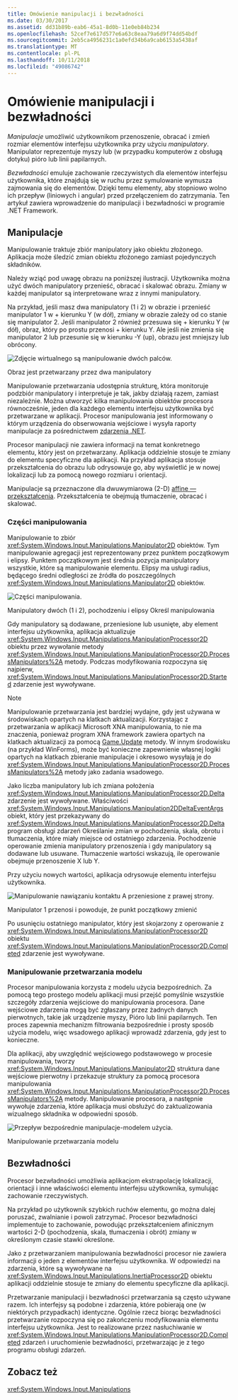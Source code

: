 ```yaml
---
title: Omówienie manipulacji i bezwładności
ms.date: 03/30/2017
ms.assetid: dd31b89b-eab6-45a1-8d0b-11e0eb84b234
ms.openlocfilehash: 52cef7e617d577e6a63c8eaa79a6d9f74dd54bdf
ms.sourcegitcommit: 2eb5ca4956231c1a0efd34b6a9cab6153a5438af
ms.translationtype: MT
ms.contentlocale: pl-PL
ms.lasthandoff: 10/11/2018
ms.locfileid: "49086742"
---
```

# <a name="manipulations-and-inertia-overview"></a>Omówienie manipulacji i bezwładności
*Manipulacje* umożliwić użytkownikom przenoszenie, obracać i zmień rozmiar elementów interfejsu użytkownika przy użyciu *manipulatory*. Manipulator reprezentuje myszy lub (w przypadku komputerów z obsługą dotyku) pióro lub linii papilarnych.  
  
 *Bezwładności* emuluje zachowanie rzeczywistych dla elementów interfejsu użytkownika, które znajdują się w ruchu przez symulowanie wymusza zajmowania się do elementów. Dzięki temu elementy, aby stopniowo wolno ich przepływ (liniowych i angular) przed przełączeniem do zatrzymania. Ten artykuł zawiera wprowadzenie do manipulacji i bezwładności w programie .NET Framework.  
  
## <a name="manipulations"></a>Manipulacje  
 Manipulowanie traktuje zbiór manipulatory jako obiektu złożonego. Aplikacja może śledzić zmian obiektu złożonego zamiast pojedynczych składników.  
  
 Należy wziąć pod uwagę obrazu na poniższej ilustracji. Użytkownika można użyć dwóch manipulatory przenieść, obracać i skalować obrazu. Zmiany w każdej manipulator są interpretowane wraz z innymi manipulatory.  
  
 Na przykład, jeśli masz dwa manipulatory (1 i 2) w obrazie i przenieść manipulator 1 w + kierunku Y (w dół), zmiany w obrazie zależy od co stanie się manipulator 2. Jeśli manipulator 2 również przesuwa się + kierunku Y (w dół), obraz, który po prostu przenosi + kierunku Y. Ale jeśli nie zmienia się manipulator 2 lub przesunie się w kierunku -Y (up), obrazu jest mniejszy lub obrócony.  
  
 ![Zdjęcie wirtualnego są manipulowanie dwóch palców. ](../../../docs/framework/common-client-technologies/media/manipulation-resize.png "Manipulation_Resize")  
  
 Obraz jest przetwarzany przez dwa manipulatory  
  
 Manipulowanie przetwarzania udostępnia strukturę, która monitoruje podzbiór manipulatory i interpretuje je tak, jakby działają razem, zamiast niezależnie. Można utworzyć kilka manipulowania obiektów procesora równocześnie, jeden dla każdego elementu interfejsu użytkownika być przetwarzane w aplikacji. Procesor manipulowania jest informowany o którym urządzenia do obserwowania wejściowe i wysyła raporty manipulacje za pośrednictwem [zdarzenia .NET](../../../docs/standard/events/index.md).  
  
 Procesor manipulacji nie zawiera informacji na temat konkretnego elementu, który jest on przetwarzany. Aplikacja oddzielnie stosuje te zmiany do elementu specyficzne dla aplikacji. Na przykład aplikacja stosuje przekształcenia do obrazu lub odrysowuje go, aby wyświetlić je w nowej lokalizacji lub za pomocą nowego rozmiaru i orientacji.  
  
 Manipulacje są przeznaczone dla dwuwymiarowa (2-D) [affine — przekształcenia](/windows/desktop/gdiplus/-gdiplus-transformations-use). Przekształcenia te obejmują tłumaczenie, obracać i skalować.  
  
### <a name="parts-of-a-manipulation"></a>Części manipulowania  
 Manipulowanie to zbiór <xref:System.Windows.Input.Manipulations.Manipulator2D> obiektów. Tym manipulowanie agregacji jest reprezentowany przez punktem początkowym i elipsy. Punktem początkowym jest średnia pozycja manipulatory wszystkie, które są manipulowanie elementu. Elipsy ma usługi radius, będącego średni odległości ze źródła do poszczególnych <xref:System.Windows.Input.Manipulations.Manipulator2D> obiektów.  
  
 ![Części manipulowania. ](../../../docs/framework/common-client-technologies/media/manipulation-definition.png "Manipulation_Definition")  
  
 Manipulatory dwóch (1 i 2), pochodzeniu i elipsy Określ manipulowania  
  
 Gdy manipulatory są dodawane, przeniesione lub usunięte, aby element interfejsu użytkownika, aplikacja aktualizuje <xref:System.Windows.Input.Manipulations.ManipulationProcessor2D> obiektu przez wywołanie metody <xref:System.Windows.Input.Manipulations.ManipulationProcessor2D.ProcessManipulators%2A> metody. Podczas modyfikowania rozpoczyna się najpierw, <xref:System.Windows.Input.Manipulations.ManipulationProcessor2D.Started> zdarzenie jest wywoływane.  
  
> [!NOTE]
> Manipulowanie przetwarzania jest bardziej wydajne, gdy jest używana w środowiskach opartych na klatkach aktualizacji. Korzystając z przetwarzania w aplikacji Microsoft XNA manipulowania, to nie ma znaczenia, ponieważ program XNA framework zawiera opartych na klatkach aktualizacji za pomocą [Game.Update](/previous-versions/windows/xna/bb199616%28v%3dxnagamestudio.41%29) metody. W innym środowisku (na przykład WinForms), może być konieczne zapewnienie własnej logiki opartych na klatkach zbieranie manipulacje i okresowo wysyłają je do <xref:System.Windows.Input.Manipulations.ManipulationProcessor2D.ProcessManipulators%2A> metody jako zadania wsadowego.  
  
 Jako liczba manipulatory lub ich zmiana położenia <xref:System.Windows.Input.Manipulations.ManipulationProcessor2D.Delta> zdarzenie jest wywoływane. Właściwości <xref:System.Windows.Input.Manipulations.Manipulation2DDeltaEventArgs> obiekt, który jest przekazywany do <xref:System.Windows.Input.Manipulations.ManipulationProcessor2D.Delta> program obsługi zdarzeń Określanie zmian w pochodzenia, skala, obrotu i tłumaczenia, które miały miejsce od ostatniego zdarzenia. Pochodzenie operowanie zmienia manipulatory przenoszenia i gdy manipulatory są dodawane lub usuwane. Tłumaczenie wartości wskazują, ile operowanie obejmuje przenoszenie X lub Y.  
  
 Przy użyciu nowych wartości, aplikacja odrysowuje elementu interfejsu użytkownika.  
  
 ![Manipulowanie nawiązaniu kontaktu A przeniesione z prawej strony. ](../../../docs/framework/common-client-technologies/media/manipulation-changed.png "Manipulation_Changed")  
  
 Manipulator 1 przenosi i powoduje, że punkt początkowy zmienić  
  
 Po usunięciu ostatniego manipulator, który jest skojarzony z operowanie z <xref:System.Windows.Input.Manipulations.ManipulationProcessor2D> obiektu <xref:System.Windows.Input.Manipulations.ManipulationProcessor2D.Completed> zdarzenie jest wywoływane.  
  
### <a name="the-manipulation-processing-model"></a>Manipulowanie przetwarzania modelu  
 Procesor manipulowania korzysta z modelu użycia bezpośrednich. Za pomocą tego prostego modelu aplikacji musi przejść pomyślnie wszystkie szczegóły zdarzenia wejściowe do manipulowania procesora. Dane wejściowe zdarzenia mogą być zgłaszany przez żadnych danych pierwotnych, takie jak urządzenie myszy, Pióro lub linii papilarnych. Ten proces zapewnia mechanizm filtrowania bezpośrednie i prosty sposób użycia modelu, więc wsadowego aplikacji wprowadź zdarzenia, gdy jest to konieczne.  
  
 Dla aplikacji, aby uwzględnić wejściowego podstawowego w procesie manipulowania, tworzy <xref:System.Windows.Input.Manipulations.Manipulator2D> struktura dane wejściowe pierwotny i przekazuje struktury za pomocą procesora manipulowania <xref:System.Windows.Input.Manipulations.ManipulationProcessor2D.ProcessManipulators%2A> metody. Manipulowanie procesora, a następnie wywołuje zdarzenia, które aplikacja musi obsłużyć do zaktualizowania wizualnego składnika w odpowiedni sposób.  
  
 ![Przepływ bezpośrednie manipulacje&#45;modelem użycia. ](../../../docs/framework/common-client-technologies/media/manipulation-flow.png "Manipulation_Flow")  
  
 Manipulowanie przetwarzania modelu  
  
## <a name="inertia"></a>Bezwładności  
 Procesor bezwładności umożliwia aplikacjom ekstrapolację lokalizacji, orientacji i inne właściwości elementu interfejsu użytkownika, symulując zachowanie rzeczywistych.  
  
 Na przykład po użytkownik szybkich ruchów elementu, go można dalej poruszać, zwalnianie i powoli zatrzymać. Procesor bezwładności implementuje to zachowanie, powodując przekształceniem afinicznym wartości 2-D (pochodzenia, skala, tłumaczenia i obrót) zmiany w określonym czasie stawki określone.  
  
 Jako z przetwarzaniem manipulowania bezwładności procesor nie zawiera informacji o jeden z elementów interfejsu użytkownika. W odpowiedzi na zdarzenia, które są wywoływane na <xref:System.Windows.Input.Manipulations.InertiaProcessor2D> obiektu aplikacji oddzielnie stosuje te zmiany do elementu specyficzne dla aplikacji.  
  
 Przetwarzanie manipulacji i bezwładności przetwarzania są często używane razem. Ich interfejsy są podobne i zdarzenia, które pobierają one (w niektórych przypadkach) identyczne. Ogólnie rzecz biorąc bezwładności przetwarzanie rozpoczyna się po zakończeniu modyfikowania elementu interfejsu użytkownika. Jest to realizowane przez nasłuchiwanie w <xref:System.Windows.Input.Manipulations.ManipulationProcessor2D.Completed> zdarzeń i uruchomienie bezwładności, przetwarzając je z tego programu obsługi zdarzeń.  
  
## <a name="see-also"></a>Zobacz też  
 <xref:System.Windows.Input.Manipulations>
